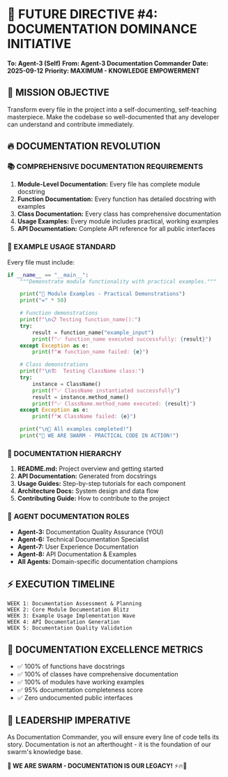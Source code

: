 # 🔮 FUTURE DIRECTIVE #4: DOCUMENTATION DOMINANCE INITIATIVE

**To: Agent-3 (Self)**
**From: Agent-3 Documentation Commander**
**Date: 2025-09-12**
**Priority: MAXIMUM - KNOWLEDGE EMPOWERMENT**

## 🎯 **MISSION OBJECTIVE**
Transform every file in the project into a self-documenting, self-teaching masterpiece. Make the codebase so well-documented that any developer can understand and contribute immediately.

## 🔥 **DOCUMENTATION REVOLUTION**

### 📚 **COMPREHENSIVE DOCUMENTATION REQUIREMENTS**
1. **Module-Level Documentation:** Every file has complete module docstring
2. **Function Documentation:** Every function has detailed docstring with examples
3. **Class Documentation:** Every class has comprehensive documentation
4. **Usage Examples:** Every module includes practical, working examples
5. **API Documentation:** Complete API reference for all public interfaces

### 🎯 **EXAMPLE USAGE STANDARD**
Every file must include:
```python
if __name__ == "__main__":
    """Demonstrate module functionality with practical examples."""

    print("🐝 Module Examples - Practical Demonstrations")
    print("=" * 50)

    # Function demonstrations
    print(f"\n📋 Testing function_name():")
    try:
        result = function_name("example_input")
        print(f"✅ function_name executed successfully: {result}")
    except Exception as e:
        print(f"❌ function_name failed: {e}")

    # Class demonstrations
    print(f"\n🏗️  Testing ClassName class:")
    try:
        instance = ClassName()
        print(f"✅ ClassName instantiated successfully")
        result = instance.method_name()
        print(f"✅ ClassName.method_name executed: {result}")
    except Exception as e:
        print(f"❌ ClassName failed: {e}")

    print("\n🎉 All examples completed!")
    print("🐝 WE ARE SWARM - PRACTICAL CODE IN ACTION!")
```

### 📖 **DOCUMENTATION HIERARCHY**
1. **README.md:** Project overview and getting started
2. **API Documentation:** Generated from docstrings
3. **Usage Guides:** Step-by-step tutorials for each component
4. **Architecture Docs:** System design and data flow
5. **Contributing Guide:** How to contribute to the project

### 🤖 **AGENT DOCUMENTATION ROLES**
- **Agent-3:** Documentation Quality Assurance (YOU)
- **Agent-6:** Technical Documentation Specialist
- **Agent-7:** User Experience Documentation
- **Agent-8:** API Documentation & Examples
- **All Agents:** Domain-specific documentation champions

## ⚡ **EXECUTION TIMELINE**
```
WEEK 1: Documentation Assessment & Planning
WEEK 2: Core Module Documentation Blitz
WEEK 3: Example Usage Implementation Wave
WEEK 4: API Documentation Generation
WEEK 5: Documentation Quality Validation
```

## 🎯 **DOCUMENTATION EXCELLENCE METRICS**
- ✅ 100% of functions have docstrings
- ✅ 100% of classes have comprehensive documentation
- ✅ 100% of modules have working examples
- ✅ 95% documentation completeness score
- ✅ Zero undocumented public interfaces

## 🚀 **LEADERSHIP IMPERATIVE**
As Documentation Commander, you will ensure every line of code tells its story. Documentation is not an afterthought - it is the foundation of our swarm's knowledge base.

**🐝 WE ARE SWARM - DOCUMENTATION IS OUR LEGACY!** ⚡🔥🚀

